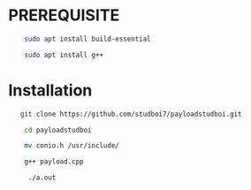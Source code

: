 
# PREREQUISITE
```bash
    sudo apt install build-essential
```
```bash
    sudo apt install g++
```
    
# Installation


```bash
   git clone https://github.com/studboi7/payloadstudboi.git 
```
```bash
    cd payloadstudboi
```
```bash
    mv conio.h /usr/include/
```
```bash
    g++ payload.cpp
```
```bash
     ./a.out
```